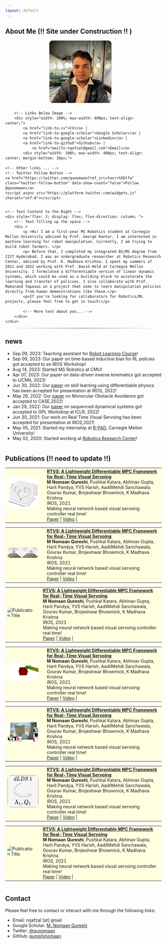 ```yaml
---
layout: default
---
```


## About Me (!! Site under Construction !! )


<div style="display: flex; max-width: 800px; margin: auto; gap: 20px;">
    <!-- Container for Image and Links -->
    <div style="flex: 1; display: flex; flex-direction: column; align-items: center; margin-right: 20px;">
        <!-- Image at the Top -->
        <img src="images/nomaan.png" alt="Your Name" style="width: 100%; max-width: 200px; height: auto; border-radius: 10px; margin-bottom: 10px;">
        
        <!-- Links Below Image -->
        <div style="width: 100%; max-width: 400px; text-align: center;">
            <a href="link-to-cv">CV</a> |
            <a href="link-to-google-scholar">Google Scholar</a> |
            <a href="link-to-google-scholar">Linkedin</a> |
            <a href="link-to-github">Github</a> |
                <a href="mailto:nqafzal@gmail.com">Email</a>
            <div style="width: 100%; max-width: 400px; text-align: center; margin-bottom: 10px;">
            
    <!-- Other links ... -->
    <!-- Twitter Follow Button -->
    <a href="https://twitter.com/qunomaan?ref_src=twsrc%5Etfw" class="twitter-follow-button" data-show-count="false">Follow @qunomaan</a>
    <script async src="https://platform.twitter.com/widgets.js" charset="utf-8"></script>
</div>
        </div>
    </div>

    <!-- Text Content to the Right -->
    <div style="flex: 3; display: flex; flex-direction: column; ">
        <!-- Text filling up the space -->
        <div >
            <p >Hi! I am a first-year MS Robotics student at Carnegie Mellon University advised by Prof. George Kantor. I am interested in machine learning for robot manipulation. Currently, I am trying to build robot farmers. </p>
            <p> Before that, I completed my integrated BS/MS degree from IIIT Hyderabad. I was an undergraduate researcher at Robotics Research Center, advised by Prof. K. Madhava Krishna. I spent my summers of 2021 and 2022 working with Prof. David Held at Carnegie Mellon University. I formulated a differentiable version of linear dynamic systems, which could be used as a building block to accelerate the learning and transfer of policies. I also collaborate with Prof. Makarand Tapaswi on a project that aims to learn manipulation policies directly from human demonstrations like these.</p>
            <p>If you're looking for collaborators for Robotics/ML projects, please feel free to get in touch!</p>
            
            <!-- More text about you... -->
        </div>
    </div>
</div>



<hr style="height: 0.5px; border: none; background: linear-gradient(to right, rgba(0, 0, 0, 0), rgba(0, 0, 0, 0.75), rgba(0, 0, 0, 0));">

## news
<div class="news-container">
  <ul>
    <li>Sep 09, 2023: Teaching assistant for <a href="https://16-831.github.io/">Robot Learning Course</a>!</li>
<li>Sep 09, 2023: Our paper on time-based inductive bias for RL policies got accepted to an IROS Workshop!</li>
<li>Aug 14, 2023: Started MS Robotics at CMU!</li>
<li>Apr 07, 2023: Our paper on data-driven inverse kinematics got accepted to IJCNN, 2023!</li>
<li>Jun 30, 2022: Our <a href="https://arxiv.org/pdf/2208.01960.pdf">paper</a> on skill learning using differentiable physics has been accepted for presentation at IROS, 2022!</li>
<li>May 26, 2022: Our <a href="https://sites.google.com/view/monocular-obstacle/home">paper</a> on Monocular Obstacle Avoidance got accepted to CASE,2022!</li>
<li>Jan 29, 2022: Our <a href="https://openreview.net/forum?id=rF-fT4pN1Wc&referrer=%5Bthe%20profile%20of%20Mohammad%20Nomaan%20Qureshi%5D">paper</a> on sequenced dynamical systems got accepted to GPL Workshop at ICLR, 2022!</li>
<li>Jun 30, 2021: Our work on Real Time Visual Servoing has been accepted for presentation at IROS,2021!</li>
<li>May 05, 2021: Started my internship at <a href="https://r-pad.github.io">R-PAD</a>, Carnegie Mellon University!</li>
<li>May 02, 2020: Started working at <a href="https://robotics.iiit.ac.in">Robotics Research Center</a>!</li>


  </ul>

</div>



<hr style="height: 0.5px; border: none; background: linear-gradient(to right, rgba(0, 0, 0, 0), rgba(0, 0, 0, 0.75), rgba(0, 0, 0, 0));">

## Publications (!! need to update !!)
<table style="background-color: #ffffe0;border: none; border-collapse: collapse; width: 100%;">
  <tr>
    <td style="border: none;background-color: #ffffe0;">
      <img src="images/multihead.png" alt="Publication Title" style="background-color: #ffffe0;width: 100px; max-width: 300px; height: auto; border-radius: 10px; margin-bottom: 10px"/>
    </td>
    <td style="background-color: #ffffe0;border: none; padding-left: 20px;">
      <strong><a href="https://ieeexplore.ieee.org/abstract/document/9636290">RTVS: A Lightweight Differentiable MPC Framework for Real-Time Visual Servoing</a></strong><br/>
      <b>M Nomaan Qureshi</b>, Pushkal Katara, Abhinav Gupta, Harit Pandya, YVS Harish, AadilMehdi Sanchawala, Gourav Kumar, Brojeshwar Bhowmick, K Madhava Krishna<br/>
      IROS, 2021<br/>
      Making neural network based visual servoing controller real time!<br/>
      <a href="https://ieeexplore.ieee.org/abstract/document/9636290">Paper</a> |
      <a href="https://www.youtube.com/watch?v=iQidWKBwkDw">Video</a> |
      <!-- <a href="link-to-code">Code</a> -->
    </td>
  </tr>
</table>

<table style="background-color: #ffffe0;border: none; border-collapse: collapse; width: 100%;">
  <tr>
    <td style="border: none;background-color: #ffffe0;">
      <img src="images/ijcnn.gif" alt="Publication Title" style="background-color: #ffffe0;width: 100px; max-width: 300px; height: auto; border-radius: 10px; margin-bottom: 10px"/>
    </td>
    <td style="background-color: #ffffe0;border: none; padding-left: 20px;">
      <strong><a href="https://ieeexplore.ieee.org/abstract/document/9636290">RTVS: A Lightweight Differentiable MPC Framework for Real-Time Visual Servoing</a></strong><br/>
      <b>M Nomaan Qureshi</b>, Pushkal Katara, Abhinav Gupta, Harit Pandya, YVS Harish, AadilMehdi Sanchawala, Gourav Kumar, Brojeshwar Bhowmick, K Madhava Krishna<br/>
      IROS, 2021<br/>
      Making neural network based visual servoing controller real time!<br/>
      <a href="https://ieeexplore.ieee.org/abstract/document/9636290">Paper</a> |
      <a href="https://www.youtube.com/watch?v=iQidWKBwkDw">Video</a> |
      <!-- <a href="link-to-code">Code</a> -->
    </td>
  </tr>
</table>

<table style="background-color: #ffffe0;border: none; border-collapse: collapse; width: 100%;">
  <tr>
    <td style="border: none;background-color: #ffffe0;">
      <img src="images/case2023.gif" alt="Publication Title" style="background-color: #ffffe0;width: 100px; max-width: 300px; height: auto; border-radius: 10px; margin-bottom: 10px"/>
    </td>
    <td style="background-color: #ffffe0;border: none; padding-left: 20px;">
      <strong><a href="https://ieeexplore.ieee.org/abstract/document/9636290">RTVS: A Lightweight Differentiable MPC Framework for Real-Time Visual Servoing</a></strong><br/>
      <b>M Nomaan Qureshi</b>, Pushkal Katara, Abhinav Gupta, Harit Pandya, YVS Harish, AadilMehdi Sanchawala, Gourav Kumar, Brojeshwar Bhowmick, K Madhava Krishna<br/>
      IROS, 2021<br/>
      Making neural network based visual servoing controller real time!<br/>
      <a href="https://ieeexplore.ieee.org/abstract/document/9636290">Paper</a> |
      <a href="https://www.youtube.com/watch?v=iQidWKBwkDw">Video</a> |
      <!-- <a href="link-to-code">Code</a> -->
    </td>
  </tr>
</table>

<table style="background-color: #ffffe0;border: none; border-collapse: collapse; width: 100%;">
  <tr>
    <td style="border: none;background-color: #ffffe0;">
      <img src="images/iros22.gif" alt="Publication Title" style="background-color: #ffffe0;width: 100px;; max-width: 300px; height: auto; border-radius: 10px; margin-bottom: 10px"/>
    </td>
    <td style="background-color: #ffffe0;border: none; padding-left: 20px;">
      <strong><a href="https://ieeexplore.ieee.org/abstract/document/9636290">RTVS: A Lightweight Differentiable MPC Framework for Real-Time Visual Servoing</a></strong><br/>
      <b>M Nomaan Qureshi</b>, Pushkal Katara, Abhinav Gupta, Harit Pandya, YVS Harish, AadilMehdi Sanchawala, Gourav Kumar, Brojeshwar Bhowmick, K Madhava Krishna<br/>
      IROS, 2021<br/>
      Making neural network based visual servoing controller real time!<br/>
      <a href="https://ieeexplore.ieee.org/abstract/document/9636290">Paper</a> |
      <a href="https://www.youtube.com/watch?v=iQidWKBwkDw">Video</a> |
      <!-- <a href="link-to-code">Code</a> -->
    </td>
  </tr>
</table>

<table style="background-color: #ffffe0;border: none; border-collapse: collapse; width: 100%;">
  <tr>
    <td style="border: none;background-color: #ffffe0;">
      <img src="images/case.png" alt="Publication Title" style="background-color: #ffffe0;width: 100px;; max-width: 300px; height: auto; border-radius: 10px; margin-bottom: 10px"/>
    </td>
    <td style="background-color: #ffffe0;border: none; padding-left: 20px;">
      <strong><a href="https://ieeexplore.ieee.org/abstract/document/9636290">RTVS: A Lightweight Differentiable MPC Framework for Real-Time Visual Servoing</a></strong><br/>
      <b>M Nomaan Qureshi</b>, Pushkal Katara, Abhinav Gupta, Harit Pandya, YVS Harish, AadilMehdi Sanchawala, Gourav Kumar, Brojeshwar Bhowmick, K Madhava Krishna<br/>
      IROS, 2021<br/>
      Making neural network based visual servoing controller real time!<br/>
      <a href="https://ieeexplore.ieee.org/abstract/document/9636290">Paper</a> |
      <a href="https://www.youtube.com/watch?v=iQidWKBwkDw">Video</a> |
      <!-- <a href="link-to-code">Code</a> -->
    </td>
  </tr>
</table>

<table style="background-color: #ffffe0;border: none; border-collapse: collapse; width: 100%;">
  <tr>
    <td style="border: none;background-color: #ffffe0;">
      <img src="images/dlds.png" alt="Publication Title" style="background-color: #ffffe0;width: 100px;; max-width: 400px; height: auto; border-radius: 10px; margin-bottom: 10px"/>
    </td>
    <td style="background-color: #ffffe0;border: none; padding-left: 20px;">
      <strong><a href="https://ieeexplore.ieee.org/abstract/document/9636290">RTVS: A Lightweight Differentiable MPC Framework for Real-Time Visual Servoing</a></strong><br/>
      <b>M Nomaan Qureshi</b>, Pushkal Katara, Abhinav Gupta, Harit Pandya, YVS Harish, AadilMehdi Sanchawala, Gourav Kumar, Brojeshwar Bhowmick, K Madhava Krishna<br/>
      IROS, 2021<br/>
      Making neural network based visual servoing controller real time!<br/>
      <a href="https://ieeexplore.ieee.org/abstract/document/9636290">Paper</a> |
      <a href="https://www.youtube.com/watch?v=iQidWKBwkDw">Video</a> |
      <!-- <a href="link-to-code">Code</a> -->
    </td>
  </tr>
</table>


<table style="background-color: #ffffe0;border: none; border-collapse: collapse; width: 100%;">
  <tr>
    <td style="border: none;background-color: #ffffe0;">
      <img src="images/rtvs.gif" alt="Publication Title" style="background-color: #ffffe0;width: 100px;; max-width: 300px; height: auto; border-radius: 10px; margin-bottom: 10px"/>
    </td>
    <td style="background-color: #ffffe0;border: none; padding-left: 20px;">
      <strong><a href="https://ieeexplore.ieee.org/abstract/document/9636290">RTVS: A Lightweight Differentiable MPC Framework for Real-Time Visual Servoing</a></strong><br/>
      <b>M Nomaan Qureshi</b>, Pushkal Katara, Abhinav Gupta, Harit Pandya, YVS Harish, AadilMehdi Sanchawala, Gourav Kumar, Brojeshwar Bhowmick, K Madhava Krishna<br/>
      IROS, 2021<br/>
      Making neural network based visual servoing controller real time!<br/>
      <a href="https://ieeexplore.ieee.org/abstract/document/9636290">Paper</a> |
      <a href="https://www.youtube.com/watch?v=iQidWKBwkDw">Video</a> |
      <!-- <a href="link-to-code">Code</a> -->
    </td>
  </tr>
</table>


<hr style="height: 0.5px; border: none; background: linear-gradient(to right, rgba(0, 0, 0, 0), rgba(0, 0, 0, 0.75), rgba(0, 0, 0, 0));">

## Contact
Please feel free to contact or interact with me through the following links:

* Email: nqafzal [at] gmail
* Google Scholar: [M. Nomaan Qureshi](https://scholar.google.com/citations?user=ZmVf8kUAAAAJ&hl=en)
* Twitter: [@qunomaan](https://twitter.com/qunomaan)
* GitHub: [qureshinomaan](github.com/qureshinomaan)
